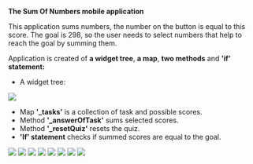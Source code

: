 **The Sum Of Numbers mobile application**


This application sums numbers, the number on the button is equal to this score. The goal is 298, so the user needs to select numbers that help to reach the goal by summing them. 


Application is created of **a widget tree**, **a map**, **two methods** and **'if' statement:**

 - A widget tree:



![](https://github.com/Laura555-p/sum_numbers/blob/master/assets/images/sum_numberswidgettree.png)

- Map **'_tasks'** is a collection of task and possible scores.
- Method **'_answerOfTask'**  sums selected scores.
- Method **'_resetQuiz'** resets the quiz.
- **'If' statement** checks if summed scores are equal to the goal. 






![](https://github.com/Laura555-p/sum_numbers/blob/master/assets/images/sum_numbers1.PNG)
![](https://github.com/Laura555-p/sum_numbers/blob/master/assets/images/sum_numbers2.PNG)
![](https://github.com/Laura555-p/sum_numbers/blob/master/assets/images/sum_numbers3.PNG)
![](https://github.com/Laura555-p/sum_numbers/blob/master/assets/images/sum_numbers4.PNG)
![](https://github.com/Laura555-p/sum_numbers/blob/master/assets/images/sum_numbers5.PNG)
![](https://github.com/Laura555-p/sum_numbers/blob/master/assets/images/sum_numbers6.PNG)
![](https://github.com/Laura555-p/sum_numbers/blob/master/assets/images/sum_numbers7.PNG)
![](https://github.com/Laura555-p/sum_numbers/blob/master/assets/images/sum_numbers8.PNG)

